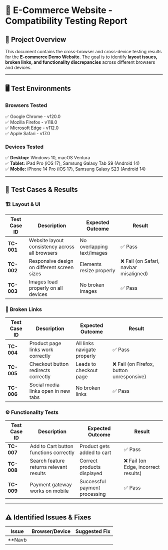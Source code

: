 # 🛒 **E-Commerce Website - Compatibility Testing Report**  

## 📌 **Project Overview**
This document contains the cross-browser and cross-device testing results for the **E-commerce Demo Website**. The goal is to identify **layout issues, broken links, and functionality discrepancies** across different browsers and devices.

---

## 🖥️ **Test Environments**
### **Browsers Tested**
✅ Google Chrome - v120.0  
✅ Mozilla Firefox - v118.0  
✅ Microsoft Edge - v112.0  
✅ Apple Safari - v17.0  

### **Devices Tested**
✅ **Desktop:** Windows 10, macOS Ventura  
✅ **Tablet:** iPad Pro (iOS 17), Samsung Galaxy Tab S9 (Android 14)  
✅ **Mobile:** iPhone 14 Pro (iOS 17), Samsung Galaxy S23 (Android 14)  

---

## 🧪 **Test Cases & Results**

### 🏗️ **Layout & UI**
| Test Case ID | Description | Expected Outcome | Result |
|-------------|------------|------------------|--------|
| **TC-001** | Website layout consistency across all browsers | No overlapping text/images | ✅ Pass |
| **TC-002** | Responsive design on different screen sizes | Elements resize properly | ❌ Fail (on Safari, navbar misaligned) |
| **TC-003** | Images load properly on all devices | No broken images | ✅ Pass |

### 🔗 **Broken Links**
| Test Case ID | Description | Expected Outcome | Result |
|-------------|------------|------------------|--------|
| **TC-004** | Product page links work correctly | All links navigate properly | ✅ Pass |
| **TC-005** | Checkout button redirects correctly | Leads to checkout page | ❌ Fail (on Firefox, button unresponsive) |
| **TC-006** | Social media links open in new tabs | No broken links | ✅ Pass |

### ⚙️ **Functionality Tests**
| Test Case ID | Description | Expected Outcome | Result |
|-------------|------------|------------------|--------|
| **TC-007** | Add to Cart button functions correctly | Product gets added to cart | ✅ Pass |
| **TC-008** | Search feature returns relevant results | Correct products displayed | ❌ Fail (on Edge, incorrect results) |
| **TC-009** | Payment gateway works on mobile | Successful payment processing | ✅ Pass |

---

## ⚠️ **Identified Issues & Fixes**
| Issue | Browser/Device | Suggested Fix |
|-------|--------------|--------------|
| **Navb

